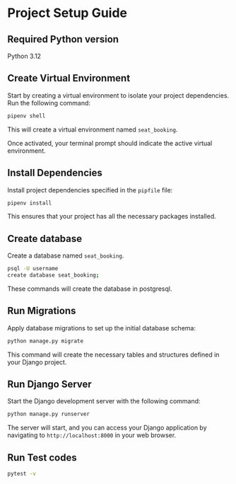 # Project Setup Guide

## Required Python version
Python 3.12

## Create Virtual Environment

Start by creating a virtual environment to isolate your project dependencies. Run the following command:

```bash
pipenv shell
```
This will create a virtual environment named `seat_booking`.

Once activated, your terminal prompt should indicate the active virtual environment.

## Install Dependencies

Install project dependencies specified in the `pipfile` file:

```bash
pipenv install
```
This ensures that your project has all the necessary packages installed.

## Create database
Create a database named `seat_booking`.
```bash
psql -U username
create database seat_booking;
```
These commands will create the database in postgresql.

## Run Migrations

Apply database migrations to set up the initial database schema:

```bash
python manage.py migrate
```

This command will create the necessary tables and structures defined in your Django project.

## Run Django Server

Start the Django development server with the following command:

```bash
python manage.py runserver
```

The server will start, and you can access your Django application by navigating to `http://localhost:8000` in your web browser.


## Run Test codes

```bash
pytest -v
```